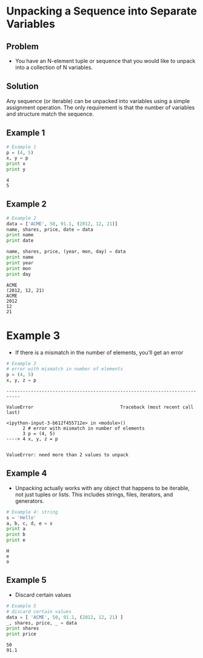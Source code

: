 
# Unpacking a Sequence into Separate Variables

## Problem
- You have an N-element tuple or sequence that you would like to unpack into a collection of N variables.

## Solution
Any sequence (or iterable) can be unpacked into variables using a simple assignment operation. The only requirement is that the number of variables and structure match the sequence.

## Example 1


```python
# Example 1
p = (4, 5)
x, y = p
print x
print y
```

    4
    5


## Example 2


```python
# Example 2
data = ['ACME', 50, 91.1, (2012, 12, 21)]
name, shares, price, date = data
print name
print date

name, shares, price, (year, mon, day) = data
print name
print year
print mon
print day
```

    ACME
    (2012, 12, 21)
    ACME
    2012
    12
    21


# Example 3
- If there is a mismatch in the number of elements, you’ll get an error


```python
# Example 3
# error with mismatch in number of elements
p = (4, 5)
x, y, z = p
```


    ---------------------------------------------------------------------------

    ValueError                                Traceback (most recent call last)

    <ipython-input-3-b612f455712e> in <module>()
          2 # error with mismatch in number of elements
          3 p = (4, 5)
    ----> 4 x, y, z = p
    

    ValueError: need more than 2 values to unpack


## Example 4
- Unpacking actually works with any object that happens to be iterable, not just tuples or lists. This includes strings, files, iterators, and generators.


```python
# Example 4: string
s = 'Hello'
a, b, c, d, e = s
print a
print b
print e
```

    H
    e
    o


## Example 5
- Discard certain values


```python
# Example 5
# discard certain values
data = [ 'ACME', 50, 91.1, (2012, 12, 21) ]
_, shares, price, _ = data
print shares
print price
```

    50
    91.1

